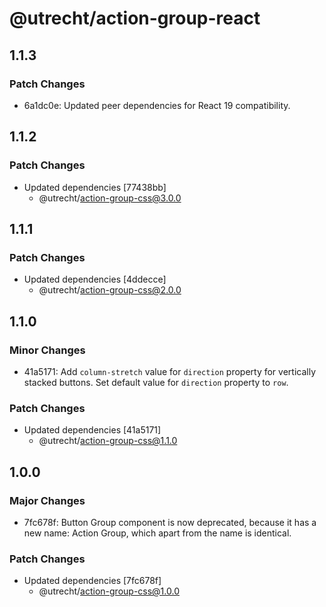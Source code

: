 # @utrecht/action-group-react

## 1.1.3

### Patch Changes

- 6a1dc0e: Updated peer dependencies for React 19 compatibility.

## 1.1.2

### Patch Changes

- Updated dependencies [77438bb]
  - @utrecht/action-group-css@3.0.0

## 1.1.1

### Patch Changes

- Updated dependencies [4ddecce]
  - @utrecht/action-group-css@2.0.0

## 1.1.0

### Minor Changes

- 41a5171: Add `column-stretch` value for `direction` property for vertically stacked buttons.
  Set default value for `direction` property to `row`.

### Patch Changes

- Updated dependencies [41a5171]
  - @utrecht/action-group-css@1.1.0

## 1.0.0

### Major Changes

- 7fc678f: Button Group component is now deprecated, because it has a new name: Action Group, which apart from the name is identical.

### Patch Changes

- Updated dependencies [7fc678f]
  - @utrecht/action-group-css@1.0.0
